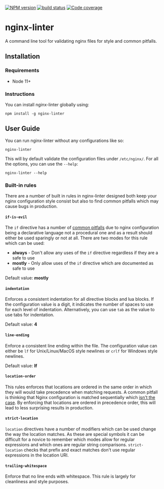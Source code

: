 [![NPM version][npm-image]][npm-url]
[![build status][github-actions-image]][github-actions-url]
[![Code coverage][coveralls-image]][coveralls-url]

# nginx-linter

A command line tool for validating nginx files for style and common pitfalls.

## Installation

### Requirements

* Node 11+

### Instructions

You can install nginx-linter globally using:

    npm install -g nginx-linter

## User Guide

You can run nginx-linter without any configurations like so:

    nginx-linter

This will by default validate the configuration files under `/etc/nginx/`.
For all the options, you can use the `--help`:

    nginx-linter --help

### Built-in rules

There are a number of built in rules in nginx-linter designed both keep
your nginx configuration style consist but also to find common pitfalls
which may cause bugs in production.

#### `if-is-evil`

The `if` directive has a number of [common pitfalls](https://www.nginx.com/resources/wiki/start/topics/depth/ifisevil/) due to nginx configuration
being a declarative language not a procedural one and as a result should
either be used sparingly or not at all. There are two modes for this rule
which can be used:

* **always** - Don't allow any uses of the `if` directive regardless if they are a safe to use
* **mostly** - Only allow uses of the `if` directive which are documented as safe to use

Default value: **mostly**

#### `indentation`

Enforces a consistent indentation for all directive blocks and lua blocks. If the configuration value
is a digit, it indicates the number of spaces to use for each level of indentation. Alternatively,
you can use `tab` as the value to use tabs for indentation.

Default value: **4**

#### `line-ending`

Enforce a consistent line ending within the file. The configuration value can either be `lf` for
Unix/Linux/MacOS style newlines or `crlf` for Windows style newlines.

Default value: **lf**

#### `location-order`

This rules enforces that locations are ordered in the same order in which they will would take
precedence when matching requests. A common pitfall is thinking that Nginx configuration is
matched sequentially which [isn't the case](https://nginx.org/en/docs/http/ngx_http_core_module.html#location). By
enforcing that locations are ordered in precedence order, this will lead to less surprising results in production.

#### `strict-location`

`location` directives have a number of modifiers which can be used change the way the location
matches. As these are special symbols it can be difficult for a novice to remember which modes
allow for regular expressions and which ones are regular string comparisons. `strict-location`
checks that prefix and exact matches don't use regular expressions in the location URI.

#### `trailing-whitespace`

Enforce that no line ends with whitespace. This rule is largely for cleanliness and style purposes.

[npm-image]: https://img.shields.io/npm/v/nginx-linter.svg?style=flat-square
[npm-url]: https://www.npmjs.com/package/nginx-linter
[github-actions-image]: https://github.com/jhinch/nginx-linter/actions/workflows/main.yml/badge.svg
[github-actions-url]: https://github.com/jhinch/nginx-linter/actions/workflows/main.yml
[coveralls-image]: https://img.shields.io/coveralls/jhinch/nginx-linter/master.svg?style=flat-square
[coveralls-url]: https://coveralls.io/r/jhinch/nginx-linter?branch=master
